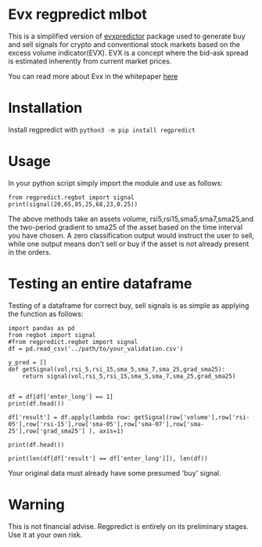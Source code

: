 # Evx regpredict mlbot

This is a simplified version of [evxpredictor](https://pypi.org/project/evxpredictor/) package used to generate buy and sell signals for crypto and conventional stock markets based on the excess volume indicator(EVX). EVX is a concept where the bid-ask spread is estimated inherently from current market prices. 

You can read more about Evx in the whitepaper [here](https://www.researchgate.net/publication/345313655_DeFiPaper)  
# Installation
Install regpredict with `python3 -m pip install regpredict`  
# Usage

In your python script simply import the module and use as follows:

```  
from regpredict.regbot import signal
print(signal(20,65,85,25,68,23,0.25))
```
The above methods take an assets volume, rsi5,rsi15,sma5,sma7,sma25,and the two-period gradient to sma25 of the asset based on the time interval you have chosen. A zero classification output would instruct the user to sell, while one output means don't sell or buy if the asset is not already present in the orders.  

# Testing an entire dataframe
Testing of a dataframe for correct buy, sell signals is as simple as applying the function as follows:  

```
import pandas as pd
from regbot import signal
#from regpredict.regbot import signal
df = pd.read_csv('../path/to/your_validation.csv')

y_pred = []
def getSignal(vol,rsi_5,rsi_15,sma_5,sma_7,sma_25,grad_sma25):
    return signal(vol,rsi_5,rsi_15,sma_5,sma_7,sma_25,grad_sma25)


df = df[df['enter_long'] == 1]
print(df.head())

df['result'] = df.apply(lambda row: getSignal(row['volume'],row['rsi-05'],row['rsi-15'],row['sma-05'],row['sma-07'],row['sma-25'],row['grad_sma25'] ), axis=1)

print(df.head())

print(len(df[df['result'] == df['enter_long']]), len(df))

```

Your original data must already have some presumed 'buy' signal.

# Warning
This is not financial advise. Regpredict is entirely on its preliminary stages. Use it at your own risk.
